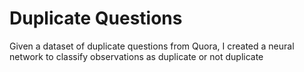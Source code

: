 # Duplicate Questions

Given a dataset of duplicate questions from Quora, I created a neural network to classify observations as 
duplicate or not duplicate
